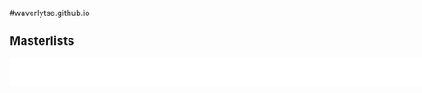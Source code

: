 #waverlytse.github.io
<!DOCTYPE html>
<html>
<head>
  <title> GO Masterlist Ex </title>
  <style> banner {width: 100%; height: 200px; background-color: #E3E8FF; color: d7fcf3; text-align: center; line-height: 200px; font-size: 2em} </style>
</head>
<body>
<h2>Masterlists</h2>
  <marquee scrollamount="10" bgcolor="white" direction="down" height="50px" width="1500px" behavior="scroll" </marquee>
</body>
</html>
